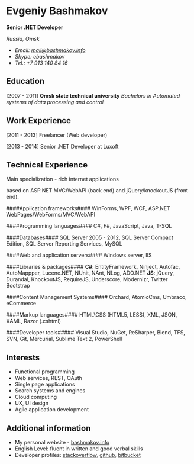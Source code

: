 Evgeniy Bashmakov 
=================
**Senior .NET Developer**

*Russia, Omsk*

- *Email: mail@bashmakov.info* 
- *Skype: ebashmakov*
- *Tel.: +7 913 140 84 16*

Education
---------

[2007 - 2011] 
**Omsk state technical university** 
*Bachelors in Automated systems of data processing and control*

Work Experience
---------------

[2011 - 2013] Freelancer (Web developer)

[2013 - 2014] Senior .NET Developer at Luxoft

Technical Experience
--------------------

Main specialization - rich internet applications 

based on ASP.NET MVC/WebAPI (back end) and jQuery/knockoutJS (front end).

####Application frameworks####
WinForms, WPF, WCF, ASP.NET WebPages/WebForms/MVC/WebAPI

####Programming languages####
C#, F#, JavaScript, Java, T-SQL

####Databases####
SQL Server 2005 - 2012, SQL Server Compact Edition, SQL Server Reporting Services, MySQL

####Web and application servers####
Windows server, IIS

####Libraries & packages####
**C#**: EntityFramework, Ninject, Autofac, AutoMappper, Lucene.NET, NUnit, NAnt, NLog, ADO.NET
**JS**: jQuery, Durandal, KnockoutJS, RequireJS, Underscore, Modernizr, Twitter Bootstrap

####Content Management Systems####
Orchard, AtomicCms, Umbraco, eCommerce

####Markup languages####
HTML\CSS (HTML5, LESS), XML, JSON, XAML, Razor (.cshtml)

####Developer tools#####
Visual Studio, NuGet, ReSharper, Blend, TFS, SVN, Git, Mercurial, Sublime Text 2, PowerShell

Interests
---------

* Functional programming
* Web services, REST, OAuth
* Single page applications
* Search systems and engines
* Cloud computing
* UX, UI design
* Agile application development

Additional information
----------------------
- My personal website - [bashmakov.info](http://bashmakov.info)
- English Level: fluent in written and good verbal skills
- Developer profiles: [stackoverflow](http://stackoverflow.com/users/536900/crackbrain "stackoverflow"), [github](https://github.com/crackbrain "github"), [bitbucket](https://bitbucket.org/crackbrain/ "bitbucket")
